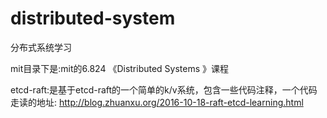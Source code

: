 # distributed-system
分布式系统学习

mit目录下是:mit的6.824 《Distributed Systems 》课程

etcd-raft:是基于etcd-raft的一个简单的k/v系统，包含一些代码注释，一个代码走读的地址: http://blog.zhuanxu.org/2016-10-18-raft-etcd-learning.html
